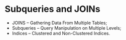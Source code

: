 # Subqueries and JOINs

- JOINS – Gathering Data From Multiple Tables;
- Subqueries – Query Manipulation on Multiple Levels;
- Indices – Clustered and Non-Clustered Indices.
